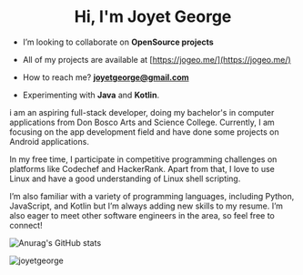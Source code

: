 <h1 align="center">Hi, I'm Joyet George</h1>

-  I’m looking to collaborate on **OpenSource projects**

-  All of my projects are available at [https://jogeo.me/](https://jogeo.me/)

-  How to reach me? **joyetgeorge@gmail.com**

-  Experimenting with **Java** and **Kotlin**.


i am an aspiring full-stack developer, doing my bachelor's in computer applications from Don Bosco Arts and Science College. Currently, I am focusing on the app development field and have done some projects on Android applications.

In my free time, I participate in competitive programming challenges on platforms like Codechef and HackerRank. Apart from that, I love to use Linux and have a good understanding of Linux shell scripting.

I’m also familiar with a variety of programming languages, including Python, JavaScript, and Kotlin but I’m always adding new skills to my resume. I’m also eager to meet other software engineers in the area, so feel free to connect!

![Anurag's GitHub stats](https://github-readme-stats.vercel.app/api?username=joyetgeorge&show_icons=true&theme=radical)



<p><img align="center" src="https://github-readme-streak-stats.herokuapp.com/?user=joyetgeorge&" alt="joyetgeorge" /></p>
